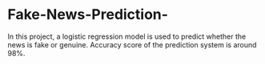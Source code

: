 # Fake-News-Prediction-
In this project, a logistic regression model is used to predict whether the news is fake or genuine. Accuracy score of the prediction system is around 98%.
